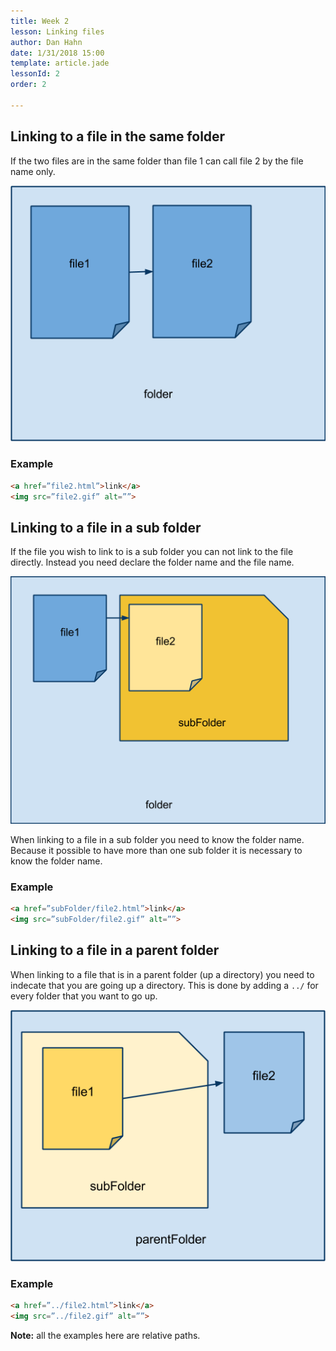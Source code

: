 ```yaml
---
title: Week 2
lesson: Linking files
author: Dan Hahn
date: 1/31/2018 15:00
template: article.jade
lessonId: 2
order: 2

---
```


## Linking to a file in the same folder

If the two files are in the same folder than file 1 can call file 2 by the file name only.

![](images/image01.png)

### Example

```html
<a href=”file2.html”>link</a>
<img src=”file2.gif” alt=””>
```

## Linking to a file in a sub folder

If the file you wish to link to is a sub folder you can not link to the file directly. Instead you need declare the folder name and the file name.

![](images/image00.png)

When linking to a file in a sub folder you need to know the folder name. Because it possible to have more than one sub folder it is necessary to know the folder name.

### Example

```html
<a href=”subFolder/file2.html”>link</a>
<img src=”subFolder/file2.gif” alt=””>
```

## Linking to a file in a parent folder

When linking to a file that is in a parent folder (up a directory) you need to indecate that you are going up a directory. This is done by adding a `../` for every folder that you want to go up.

![](images/image02.png)

### Example

```html
<a href=”../file2.html”>link</a>
<img src=”../file2.gif” alt=””>
````

**Note:** all the examples here are relative paths.
